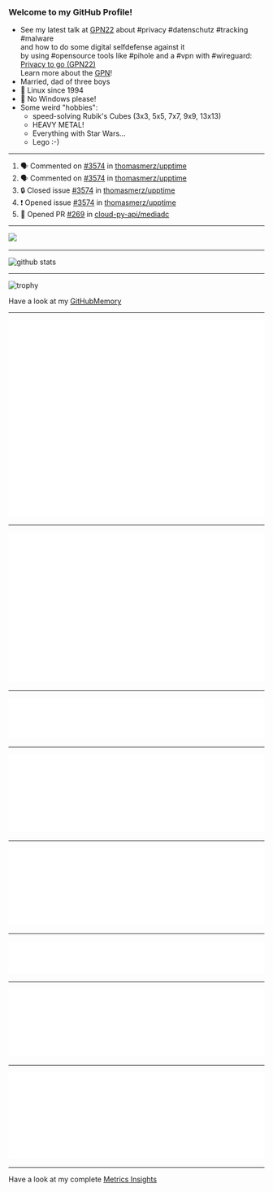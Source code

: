 ### Welcome to my GitHub Profile!
  
- See my latest talk at [GPN22](https://media.ccc.de/c/gpn22?sort=date) about #privacy #datenschutz #tracking #malware  
  and how to do some digital selfdefense against it  
  by using #opensource tools like #pihole and a #vpn with #wireguard:  
  [Privacy to go (GPN22)](https://github.com/thomasmerz/talks/tree/main/2024_05_30_GPN22_Privacy_to_go)  
  Learn more about the [GPN](https://entropia.de/GPN)!
- Married, dad of three boys
- 🐧 Linux since 1994
- 🚫 No Windows please!
- Some weird "hobbies":
  - speed-solving Rubik's Cubes (3x3, 5x5, 7x7, 9x9, 13x13)
  - HEAVY METAL!
  - Everything with Star Wars…
  - Lego :-)
  
---

<!--START_SECTION:activity-->
1. 🗣 Commented on [#3574](https://github.com/thomasmerz/upptime/issues/3574#issuecomment-2885864963) in [thomasmerz/upptime](https://github.com/thomasmerz/upptime)
2. 🗣 Commented on [#3574](https://github.com/thomasmerz/upptime/issues/3574#issuecomment-2885864334) in [thomasmerz/upptime](https://github.com/thomasmerz/upptime)
3. 🔒 Closed issue [#3574](https://github.com/thomasmerz/upptime/issues/3574) in [thomasmerz/upptime](https://github.com/thomasmerz/upptime)
4. ❗ Opened issue [#3574](https://github.com/thomasmerz/upptime/issues/3574) in [thomasmerz/upptime](https://github.com/thomasmerz/upptime)
5. 💪 Opened PR [#269](https://github.com/cloud-py-api/mediadc/pull/269) in [cloud-py-api/mediadc](https://github.com/cloud-py-api/mediadc)
<!--END_SECTION:activity-->

---

![](https://komarev.com/ghpvc/?username=thomasmerz)

---
  
![github stats](https://github-readme-stats.vercel.app/api?username=thomasmerz&show_icons=true)  
  
---
  
![trophy](https://github-profile-trophy.vercel.app/?username=thomasmerz&column=3&margin-w=10&margin-h=10)  
  
Have a look at my [GitHubMemory](https://githubmemory.com/@thomasmerz)
  
---
  
![Metrics Base](/metrics.base.svg)
  
---
  
![My coding habits](/metrics.plugin.habits.charts.svg)
  
---
  
![My coding facts](/metrics.plugin.habits.facts.svg)
  
---
  
![Followup Opened by me](/metrics.plugin.followup.user.svg)
  
---
  
![Followup Opened on user's repositories](/metrics.plugin.followup.svg)
  
---
  
![My Achievmens](/metrics.plugin.achievements.svg)
  
---
  
![My Languages Details](/metrics.plugin.languages.details.svg)
  
---
  
![My Languages Indepth](/metrics.plugin.languages.indepth.svg)
  
---
  
Have a look at my complete [Metrics Insights](https://metrics.lecoq.io/about/thomasmerz)


